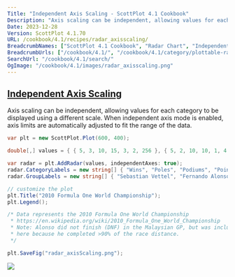 ```yaml
---
Title: "Independent Axis Scaling - ScottPlot 4.1 Cookbook"
Description: "Axis scaling can be independent, allowing values for each category to be displayed using a different scale. When independent axis mode is enabled, axis limits are automatically adjusted to fit the range of the data."
Date: 2023-12-28
Version: ScottPlot 4.1.70
URL: /cookbook/4.1/recipes/radar_axisscaling/
BreadcrumbNames: ["ScottPlot 4.1 Cookbook", "Radar Chart", "Independent Axis Scaling"]
BreadcrumbUrls: ["/cookbook/4.1/", "/cookbook/4.1/category/plottable-radar", "/cookbook/4.1/recipes/radar_axisscaling/"]
SearchUrl: "/cookbook/4.1/search/"
OgImage: "/cookbook/4.1/images/radar_axisscaling.png"
---
```


<h2><a id='independent-axis-scaling' href='/cookbook/4.1/recipes/radar_axisscaling/'>Independent Axis Scaling</a></h2>

Axis scaling can be independent, allowing values for each category to be displayed using a different scale. When independent axis mode is enabled, axis limits are automatically adjusted to fit the range of the data.

```cs
var plt = new ScottPlot.Plot(600, 400);

double[,] values = { { 5, 3, 10, 15, 3, 2, 256 }, { 5, 2, 10, 10, 1, 4, 252 }, };

var radar = plt.AddRadar(values, independentAxes: true);
radar.CategoryLabels = new string[] { "Wins", "Poles", "Podiums", "Points Finishes", "DNFs", "Fastest Laps", "Points" };
radar.GroupLabels = new string[] { "Sebastian Vettel", "Fernando Alonso" };

// customize the plot
plt.Title("2010 Formula One World Championship");
plt.Legend();

/* Data represents the 2010 Formula One World Championship
 * https://en.wikipedia.org/wiki/2010_Formula_One_World_Championship
 * Note: Alonso did not finish (DNF) in the Malaysian GP, but was included 
 * here because he completed >90% of the race distance.
 */

plt.SaveFig("radar_axisScaling.png");
```

<img src='../../images/radar_axisscaling.png' class='d-block mx-auto my-5' />


